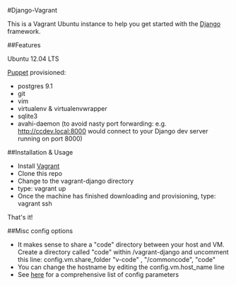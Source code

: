 #Django-Vagrant

This is a Vagrant Ubuntu instance to help you get started with the
[Django](https://www.djangoproject.com/) framework. 


##Features 

Ubuntu 12.04 LTS

[Puppet](http://puppetlabs.com) provisioned:

* postgres 9.1
* git
* vim 
* virtualenv & virtualenvwrapper
* sqlite3
* avahi-daemon (to avoid nasty port forwarding:  e.g. http://ccdev.local:8000 would connect to your Django dev server running on port 8000)


##Installation & Usage

* Install [Vagrant](http://www.vagrantup.com)
* Clone this repo
* Change to the vagrant-django directory 
* type: vagrant up
* Once the machine has finished downloading and provisioning, type: vagrant ssh

That's it! 

##Misc config options

* It makes sense to share a "code" directory between your host and VM.  Create a directory called "code" within /vagrant-django and uncomment this line: config.vm.share_folder "v-code"    , "/commoncode", "code"
* You can change the hostname by editing the config.vm.host_name line
* See [here](http://docs.vagrantup.com/v1/docs/vagrantfile.html) for a comprehensive list of config parameters
